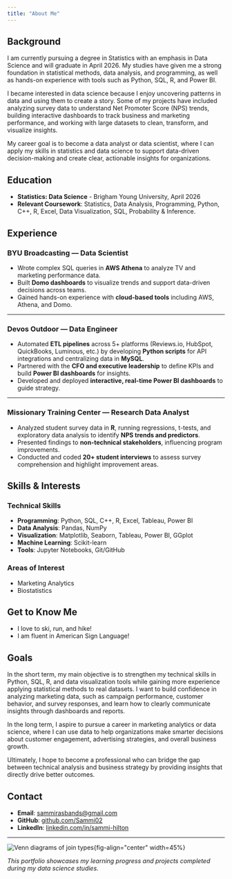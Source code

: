 ```yaml
---
title: "About Me"
---
```


## Background

I am currently pursuing a degree in Statistics with an emphasis in Data Science and will graduate in April 2026. My studies have given me a strong foundation in statistical methods, data analysis, and programming, as well as hands-on experience with tools such as Python, SQL, R, and Power BI.

I became interested in data science because I enjoy uncovering patterns in data and using them to create a story. Some of my projects have included analyzing survey data to understand Net Promoter Score (NPS) trends, building interactive dashboards to track business and marketing performance, and working with large datasets to clean, transform, and visualize insights.

My career goal is to become a data analyst or data scientist, where I can apply my skills in statistics and data science to support data-driven decision-making and create clear, actionable insights for organizations.

## Education

- **Statistics: Data Science** - Brigham Young University, April 2026
- **Relevant Coursework**: Statistics, Data Analysis, Programming, Python, C++, R, Excel, Data Visualization, SQL, Probability & Inference. 

## Experience 

### **BYU Broadcasting — Data Scientist**  
- Wrote complex SQL queries in **AWS Athena** to analyze TV and marketing performance data.  
- Built **Domo dashboards** to visualize trends and support data-driven decisions across teams.  
- Gained hands-on experience with **cloud-based tools** including AWS, Athena, and Domo.  

---

### **Devos Outdoor — Data Engineer**  
- Automated **ETL pipelines** across 5+ platforms (Reviews.io, HubSpot, QuickBooks, Luminous, etc.) by developing **Python scripts** for API integrations and centralizing data in **MySQL**.  
- Partnered with the **CFO and executive leadership** to define KPIs and build **Power BI dashboards** for insights.  
- Developed and deployed **interactive, real-time Power BI dashboards** to guide strategy.  

---

### **Missionary Training Center — Research Data Analyst**  
- Analyzed student survey data in **R**, running regressions, t-tests, and exploratory data analysis to identify **NPS trends and predictors**.  
- Presented findings to **non-technical stakeholders**, influencing program improvements.  
- Conducted and coded **20+ student interviews** to assess survey comprehension and highlight improvement areas.  

## Skills & Interests

### Technical Skills
- **Programming**: Python, SQL, C++, R, Excel, Tableau, Power BI
- **Data Analysis**: Pandas, NumPy
- **Visualization**: Matplotlib, Seaborn, Tableau, Power BI, GGplot
- **Machine Learning**: Scikit-learn
- **Tools**: Jupyter Notebooks, Git/GitHub

### Areas of Interest
- Marketing Analytics 
- Biostatistics 

## Get to Know Me
- I love to ski, run, and hike!
- I am fluent in American Sign Language! 

## Goals

In the short term, my main objective is to strengthen my technical skills in Python, SQL, R, and data visualization tools while gaining more experience applying statistical methods to real datasets. I want to build confidence in analyzing marketing data, such as campaign performance, customer behavior, and survey responses, and learn how to clearly communicate insights through dashboards and reports.

In the long term, I aspire to pursue a career in marketing analytics or data science, where I can use data to help organizations make smarter decisions about customer engagement, advertising strategies, and overall business growth.

Ultimately, I hope to become a professional who can bridge the gap between technical analysis and business strategy by providing insights that directly drive better outcomes.

## Contact

- **Email**: sammirasbands@gmail.com
- **GitHub**: [github.com/Sammi02](https://github.com/Sammi02)
- **LinkedIn**: [linkedin.com/in/sammi-hilton](https://linkedin.com/in/sammi-hilton)

---
![Venn diagrams of join types](images/5G6A8868.png){fig-align="center" width=45%}

*This portfolio showcases my learning progress and projects completed during my data science studies.*

